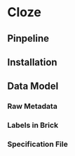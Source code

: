 # Cloze

## Pinpeline

## Installation

## Data Model
### Raw Metadata
### Labels in Brick
### Specification File
